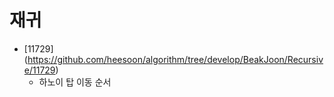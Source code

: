 재귀
==========================================================================================
* [11729] (https://github.com/heesoon/algorithm/tree/develop/BeakJoon/Recursive/11729)
  * 하노이 탑 이동 순서